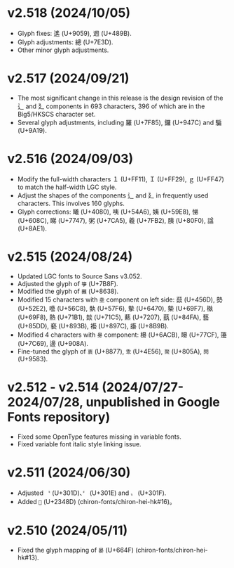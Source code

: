 v2.518 (2024/10/05)
====
- Glyph fixes: 遙 (U+9059), 䢛 (U+489B).
- Glyph adjustments: 總 (U+7E3D).
- Other minor glyph adjustments.

v2.517 (2024/09/21)
====
- The most significant change in this release is the design revision of the ⻍ and 廴 components in 693 characters, 396 of which are in the Big5/HKSCS character set.
- Several glyph adjustments, including 羅 (U+7F85), 鑼 (U+947C) and 騙 (U+9A19).

v2.516 (2024/09/03)
====
- Modify the full-width characters １ (U+FF11), Ｉ (U+FF29), ｇ (U+FF47) to match the half-width LGC style.
- Adjust the shapes of the components ⻍ and 廴 in frequently used characters. This involves 160 glyphs.
- Glyph corrections: 䂀 (U+4080), 咦 (U+54A6), 姨 (U+59E8), 悌 (U+608C), 睇 (U+7747), 粥 (U+7CA5), 羲 (U+7FB2), 胰 (U+80F0), 諡 (U+8AE1).
  
v2.515 (2024/08/24)
====
- Updated LGC fonts to Source Sans v3.052.
- Adjusted the glyph of `箏` (U+7B8F).
- Modified the glyph of `蘸` (U+8638).
- Modified 15 characters with `坴` component on left side: 䕭 (U+456D), 勢 (U+52E2), 囈 (U+56C8), 埶 (U+57F6), 摰 (U+6470), 槷 (U+69F7), 槸 (U+69F8), 熱 (U+71B1), 燅 (U+71C5), 爇 (U+7207), 蓺 (U+84FA), 藝 (U+85DD), 褻 (U+893B), 襼 (U+897C), 讛 (U+8B9B).
- Modified 4 characters with `臱` component: 櫋 (U+6ACB), 矏 (U+77CF), 籩 (U+7C69), 邊 (U+908A).
- Fine-tuned the glyph of `衷` (U+8877), `乖` (U+4E56), `聚` (U+805A), `閃` (U+9583).

v2.512 - v2.514 (2024/07/27-2024/07/28, unpublished in Google Fonts repository)
====
- Fixed some OpenType features missing in variable fonts.
- Fixed variable font italic style linking issue.

v2.511 (2024/06/30)
====
- Adjusted `〝` (U+301D)、`〞` (U+301E) and `〟` (U+301F).
- Added `𣒍` (U+2348D) (chiron-fonts/chiron-hei-hk#16)。
  
v2.510 (2024/05/11)
====
- Fixed the glyph mapping of `晏` (U+664F) (chiron-fonts/chiron-hei-hk#13).
